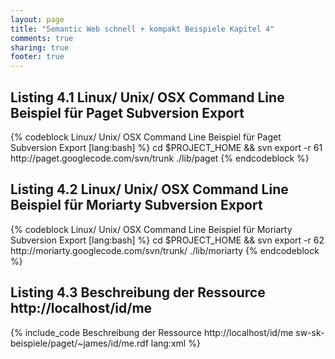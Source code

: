 ```yaml
---
layout: page
title: "Semantic Web schnell + kompakt Beispiele Kapitel 4"
comments: true
sharing: true
footer: true
---
```

<h2>Listing 4.1 Linux/ Unix/ OSX Command Line Beispiel für Paget Subversion Export</h2>
{% codeblock Linux/ Unix/ OSX Command Line Beispiel für Paget Subversion Export [lang:bash] %}
cd $PROJECT_HOME && svn export -r 61 http://paget.googlecode.com/svn/trunk ./lib/paget
{% endcodeblock %}

<h2>Listing 4.2 Linux/ Unix/ OSX Command Line Beispiel für Moriarty Subversion Export</h2>
{% codeblock Linux/ Unix/ OSX Command Line Beispiel für Moriarty Subversion Export [lang:bash] %}
cd $PROJECT_HOME && svn export -r 62 http://moriarty.googlecode.com/svn/trunk/ ./lib/moriarty
{% endcodeblock %}

<h2>Listing 4.3 Beschreibung der Ressource http://localhost/id/me</h2>
{% include_code Beschreibung der Ressource http://localhost/id/me sw-sk-beispiele/paget/~james/id/me.rdf lang:xml %}